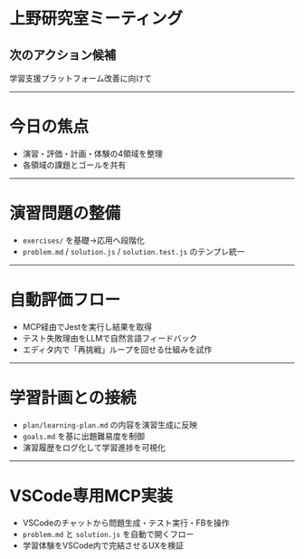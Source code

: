 ﻿---
marp: true
theme: mytheme
paginate: true

---
<script src="https://cdn.tailwindcss.com/3.0.16"></script>
<script>tailwind.config = { corePlugins: { preflight: false } }</script>

<div class="title">

# 上野研究室ミーティング
## 次のアクション候補
学習支援プラットフォーム改善に向けて

</div>

---

# 今日の焦点
- 演習・評価・計画・体験の4領域を整理
- 各領域の課題とゴールを共有

---

# 演習問題の整備
- `exercises/` を基礎→応用へ段階化
- `problem.md` / `solution.js` / `solution.test.js` のテンプレ統一

---

# 自動評価フロー
- MCP経由でJestを実行し結果を取得
- テスト失敗理由をLLMで自然言語フィードバック
- エディタ内で「再挑戦」ループを回せる仕組みを試作

---

# 学習計画との接続
- `plan/learning-plan.md` の内容を演習生成に反映
- `goals.md` を基に出題難易度を制御
- 演習履歴をログ化して学習進捗を可視化

---

# VSCode専用MCP実装
- VSCodeのチャットから問題生成・テスト実行・FBを操作
- `problem.md` と `solution.js` を自動で開くフロー
- 学習体験をVSCode内で完結させるUXを検証
